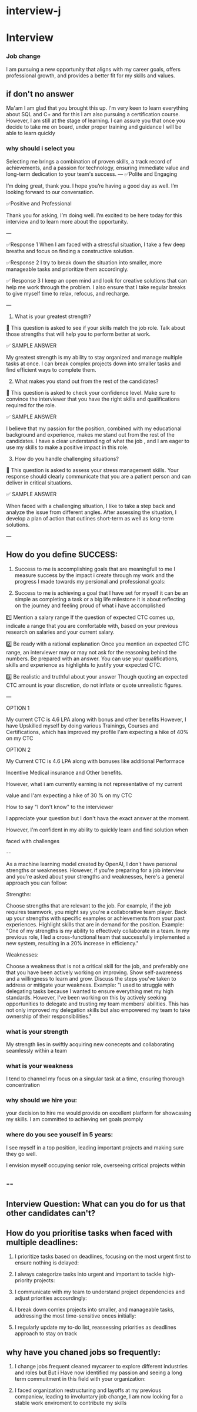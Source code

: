 # interview-j

# Interview

### Job change
I am pursuing a new opportunity that aligns with my career goals, offers professional growth, and provides a better fit for my skills and values.

## if don't no answer

Ma'am I am glad that you brought this up. I'm very keen to learn everything about SQL and C+ and for this I am also pursuing a certification course. However, I am still at the stage of learning. I can assure you that once you decide to take me on board, under proper training and guidance I will be able to learn quickly

### why should i select you

Selecting me brings a combination of proven skills, a track record of achievements, and a passion for technology, ensuring immediate value and long-term dedication to your team's success.
—
✅Polite and Engaging

I’m doing great, thank you. I hope you’re having a good day as well. I’m looking forward to our conversation.

✅Positive and Professional

Thank you for asking, I’m doing well. I’m excited to be here today for this interview and to learn more about the opportunity.

—



✅Response 1
When I am faced with a stressful situation, I take a few deep breaths and focus on finding a constructive solution.

 ✅Response 2
I try to break down the situation into smaller, more manageable tasks and prioritize them accordingly.

✅ Response 3
I keep an open mind and look for creative solutions that can help me work through the problem. I also ensure that I take regular breaks to give myself time to relax, refocus, and recharge.

—


1. What is your greatest strength?

📌 This question is asked to see if your skills match the job role. Talk about those strengths that will help you to perform better at work.

✅ SAMPLE ANSWER

My greatest strength is my ability to stay organized and manage multiple tasks at once. I can break complex projects down into smaller tasks and find efficient ways to complete them.

2. What makes you stand out from the rest of the candidates?

📌 This question is asked to check your confidence level. Make sure to convince the interviewer that you have the right skills and qualifications required for the role.

✅ SAMPLE ANSWER

I believe that my passion for the position, combined with my educational background and experience, makes me stand out from the rest of the candidates. I have a clear understanding of what the job , and I am eager to use my skills to make a positive impact in this role.

3. How do you handle challenging situations?

📌 This question is asked to assess your stress management skills. Your response should clearly communicate that you are a patient person and can deliver in critical situations.

✅ SAMPLE ANSWER

When faced with a challenging situation, I like to take a step back and analyze the issue from different angles. After assessing the situation, I develop a plan of action that outlines short-term as well as long-term solutions.

—
## How do you define SUCCESS:

1) Success to me is accomplishing goals that are meaningfull to me I measure success by the impact i create through my work and the  progress I made towards my persional and professional goals:

2) Success to me is achieving a goal that I have set for myself it can be an simple as completing a task or a big life milestone it is about reflecting on the journey and feeling proud of what i have accomplished

1️⃣ Mention a salary range
If the question of expected CTC comes up, indicate a range that you are comfortable with, based on your previous research on salaries and your current salary.

2️⃣ Be ready with a rational explanation
Once you mention an expected CTC range, an interviewer may or may not ask for the reasoning behind the numbers. Be prepared with an answer. You can use your qualifications, skills and experience as highlights to justify your expected CTC.

3️⃣ Be realistic and truthful about your answer
Though quoting an expected CTC amount is your discretion, do not inflate or quote unrealistic figures.


—

OPTION 1

My current CTC is 4.6 LPA along with bonus and other benefits However, I have Upskilled myself by doing various Trainings, Courses and Certifications, 
which has improved my profile I'am expecting a hike of 40% on my CTC

OPTION 2

My Current CTC is 4.6 LPA along with bonuses like additional Performace 

Incentive Medical insurance and Other benefits. 

However, what i am currently earning is not representative of my current 

value and I'am expecting a hike of 30 % on my CTC


How to say "I don't know" to the interviewer



I appreciate your question but I don't hava the exact answer at the moment. 

However, I'm confident in my ability to quickly learn and find solution when 

faced with challenges

--


As a machine learning model created by OpenAI, I don't have personal strengths or weaknesses. However, if you're preparing for a job interview and you're asked about your strengths and weaknesses, here's a general approach you can follow:

Strengths:

Choose strengths that are relevant to the job. For example, if the job requires teamwork, you might say you're a collaborative team player.
Back up your strengths with specific examples or achievements from your past experiences.
Highlight skills that are in demand for the position.
Example: "One of my strengths is my ability to effectively collaborate in a team. In my previous role, I led a cross-functional team that successfully implemented a new system, resulting in a 20% increase in efficiency."

Weaknesses:

Choose a weakness that is not a critical skill for the job, and preferably one that you have been actively working on improving.
Show self-awareness and a willingness to learn and grow.
Discuss the steps you've taken to address or mitigate your weakness.
Example: "I used to struggle with delegating tasks because I wanted to ensure everything met my high standards. However, I've been working on this by actively seeking opportunities to delegate and trusting my team members' abilities. This has not only improved my delegation skills but also empowered my team to take ownership of their responsibilities."

### what is your strength

My strength lies in swiftly acquiring new conecepts and collaborating seamlessly within a team

### what is your weakness 

I tend to channel my focus on a singular task at a time, ensuring thorough concentration

### why should we hire you:

your decision to hire me would provide on excellent platform for showcasing my skills. I am committed to achieving set goals promply

### where do you see youself in 5 years:

I see myself in a top position, leading important projects and making sure they go well.

I envision myself occupying senior role, overseeing critical projects within

--
---
Interview Question: What can you do for us that other candidates can't?
---

## How do you prioritise tasks when faced with multiple deadlines:

1) I prioritize tasks based on deadlines, focusing on the most urgent first to ensure nothing is delayed:
   
2) I always categorize tasks into urgent and important to tackle high-priority projects:

3) I communicate with my team to understand project dependencies and adjust priorities accourdingly:
        
4) I break down comlex projects into smaller, and manageable tasks, addressing the most time-sensitive onces initially:
  
5) I regularly update my to-do list, reassessing priorities as deadlines approach to stay on track
   

## why have you chaned jobs so frequently:

1) I change jobs frequent cleaned mycareer to explore different industries and roles but But i Have now identified my passion and seeing a long term commuitment in this field with your organization:

2) I faced organization restructuring and layoffs at my previous companiew, leading to involuntary job change, I am now looking for a stable work enviroment to contribute my skills



